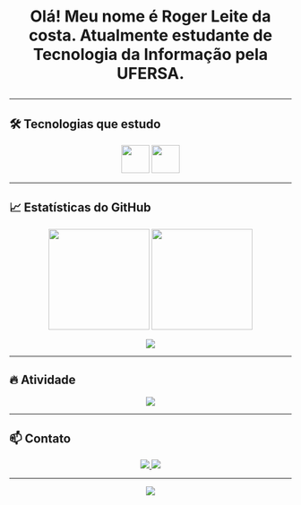 <h1 align="center">Olá! Meu nome é Roger Leite da costa.
Atualmente estudante de Tecnologia da Informação pela UFERSA.

---

## 🛠️ Tecnologias que estudo

<p align="center">
  <img src="https://cdn.jsdelivr.net/gh/devicons/devicon/icons/python/python-original.svg" width="50" height="50" />
  <img src="https://cdn.jsdelivr.net/gh/devicons/devicon/icons/c/c-original.svg" width="50" height="50" />
</p>

---

## 📈 Estatísticas do GitHub


<p align="center">
  <img src="https://github-readme-stats.vercel.app/api?username=Rogerllc&show_icons=true&theme=transparent&hide_border=true&count_private=true" height="180em" />
  <img src="https://github-readme-stats.vercel.app/api/top-langs/?username=Rogerllc&layout=compact&theme=transparent&hide_border=true" height="180em" />
</p>

<p align="center">
  <img src="https://github-readme-streak-stats.herokuapp.com?user=Rogerllc&theme=transparent&hide_border=true" />
</p>

---

## 🔥 Atividade

<p align="center">
  <img src="https://github-readme-streak-stats.herokuapp.com?user=Rogerllc&theme=tokyonight" />
</p>

---

## 📫 Contato

<p align="center">
  <a href="https://linkedin.com/in/." target="_blank">
    <img src="https://img.shields.io/badge/-LinkedIn-0077B5?style=for-the-badge&logo=linkedin&logoColor=white" />
  </a>
  <a href="mailto:rogerlleite.rn@hotmail.com">
    <img src="https://img.shields.io/badge/-Email-D14836?style=for-the-badge&logo=outlook&logoColor=white" />
  </a>
</p>

---


<p align="center">
  <img src="https://raw.githubusercontent.com/kyechan99/capsule-render/main/svg/banner.svg?color=00bfa6&type=wave&height=200&section=footer&text=Obrigado+por+visitar!&fontColor=ffffff&animation=twinkling" />
</p>
